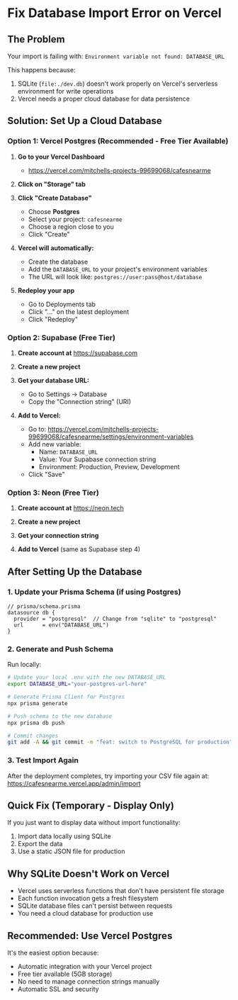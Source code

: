 # Fix Database Import Error on Vercel

## The Problem
Your import is failing with: `Environment variable not found: DATABASE_URL`

This happens because:
1. SQLite (`file:./dev.db`) doesn't work properly on Vercel's serverless environment for write operations
2. Vercel needs a proper cloud database for data persistence

## Solution: Set Up a Cloud Database

### Option 1: Vercel Postgres (Recommended - Free Tier Available)

1. **Go to your Vercel Dashboard**
   - https://vercel.com/mitchells-projects-99699068/cafesnearme

2. **Click on "Storage" tab**

3. **Click "Create Database"**
   - Choose **Postgres**
   - Select your project: `cafesnearme`
   - Choose a region close to you
   - Click "Create"

4. **Vercel will automatically:**
   - Create the database
   - Add the `DATABASE_URL` to your project's environment variables
   - The URL will look like: `postgres://user:pass@host/database`

5. **Redeploy your app**
   - Go to Deployments tab
   - Click "..." on the latest deployment
   - Click "Redeploy"

### Option 2: Supabase (Free Tier)

1. **Create account at** https://supabase.com

2. **Create a new project**

3. **Get your database URL:**
   - Go to Settings → Database
   - Copy the "Connection string" (URI)

4. **Add to Vercel:**
   - Go to: https://vercel.com/mitchells-projects-99699068/cafesnearme/settings/environment-variables
   - Add new variable:
     - Name: `DATABASE_URL`
     - Value: Your Supabase connection string
     - Environment: Production, Preview, Development
   - Click "Save"

### Option 3: Neon (Free Tier)

1. **Create account at** https://neon.tech

2. **Create a new project**

3. **Get your connection string**

4. **Add to Vercel** (same as Supabase step 4)

## After Setting Up the Database

### 1. Update your Prisma Schema (if using Postgres)

```prisma
// prisma/schema.prisma
datasource db {
  provider = "postgresql"  // Change from "sqlite" to "postgresql"
  url      = env("DATABASE_URL")
}
```

### 2. Generate and Push Schema

Run locally:
```bash
# Update your local .env with the new DATABASE_URL
export DATABASE_URL="your-postgres-url-here"

# Generate Prisma Client for Postgres
npx prisma generate

# Push schema to the new database
npx prisma db push

# Commit changes
git add -A && git commit -m "feat: switch to PostgreSQL for production" && git push
```

### 3. Test Import Again

After the deployment completes, try importing your CSV file again at:
https://cafesnearme.vercel.app/admin/import

## Quick Fix (Temporary - Display Only)

If you just want to display data without import functionality:

1. Import data locally using SQLite
2. Export the data
3. Use a static JSON file for production

## Why SQLite Doesn't Work on Vercel

- Vercel uses serverless functions that don't have persistent file storage
- Each function invocation gets a fresh filesystem
- SQLite database files can't persist between requests
- You need a cloud database for production use

## Recommended: Use Vercel Postgres

It's the easiest option because:
- Automatic integration with your Vercel project
- Free tier available (5GB storage)
- No need to manage connection strings manually
- Automatic SSL and security
